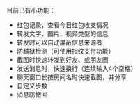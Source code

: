 目前已有小功能：
- 红包记录，查看今日红包收支情况
- 转发文字、图片、视频类型的信息
- 转发时可以自动屏蔽信息来源者
- 防越狱检测（可使用指纹支付功能）
- 截图时快速转发到好友、或朋友圈
- 发送消息时，快速换行（连续输入4个空格）
- 聊天窗口长按房间名时快速截图，并分享
- 自定义步数
- 消息防撤回


